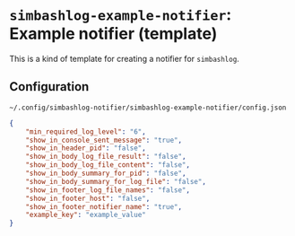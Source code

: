 # `simbashlog-example-notifier`: Example notifier (template)

<!-- Description -->

This is a kind of template for creating a notifier for `simbashlog`.

## Configuration

<!-- Location of the configuration file -->

```plain
~/.config/simbashlog-notifier/simbashlog-example-notifier/config.json
```

<!-- Default configuration -->

```json
{
    "min_required_log_level": "6",
    "show_in_console_sent_message": "true",
    "show_in_header_pid": "false",
    "show_in_body_log_file_result": "false",
    "show_in_body_log_file_content": "false",
    "show_in_body_summary_for_pid": "false",
    "show_in_body_summary_for_log_file": "false",
    "show_in_footer_log_file_names": "false",
    "show_in_footer_host": "false",
    "show_in_footer_notifier_name": "true",
    "example_key": "example_value"
}
```

<!-- Optional: Usage -->